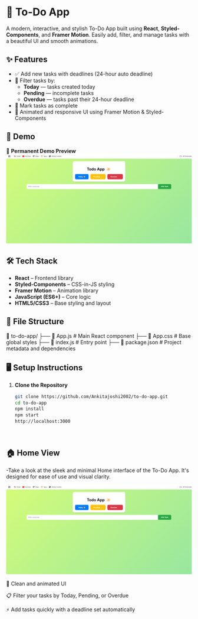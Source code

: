 # 📝 To-Do App

A modern, interactive, and stylish To-Do App built using **React**, **Styled-Components**, and **Framer Motion**. Easily add, filter, and manage tasks with a beautiful UI and smooth animations.

## ✨ Features

- ✅ Add new tasks with deadlines (24-hour auto deadline)
- 📆 Filter tasks by:
  - **Today** — tasks created today
  - **Pending** — incomplete tasks
  - **Overdue** — tasks past their 24-hour deadline
- 🔄 Mark tasks as complete
- 🎨 Animated and responsive UI using Framer Motion & Styled-Components

## 🚀 Demo

🔗 **Permanent Demo Preview**  
![To-Do App Demo](https://github.com/Ankitajoshi2002/TO_DO_APP/blob/93612d6b96b4cb3f1d15a9cfb41347b62081b3a3/Preview/Home%20view.png)


## 🛠️ Tech Stack

- **React** – Frontend library
- **Styled-Components** – CSS-in-JS styling
- **Framer Motion** – Animation library
- **JavaScript (ES6+)** – Core logic
- **HTML5/CSS3** – Base styling and layout

## 📂 File Structure
📁 to-do-app/
├── 📄 App.js # Main React component
├── 📄 App.css # Base global styles
├── 📄 index.js # Entry point
├── 📄 package.json # Project metadata and dependencies


## 🖥️ Setup Instructions

1. **Clone the Repository**
   ```bash
   git clone https://github.com/Ankitajoshi2002/to-do-app.git
   cd to-do-app
   npm install
   npm start
   http://localhost:3000

  
## 🏠 Home View

-Take a look at the sleek and minimal Home interface of the To-Do App. It's designed for ease of use and visual clarity.


<p align="center"> <img src="https://github.com/Ankitajoshi2002/TO_DO_APP/blob/93612d6b96b4cb3f1d15a9cfb41347b62081b3a3/Preview/Home%20view.png" alt="Home View" width="600"/> </p>

🌟 Clean and animated UI

📋 Filter your tasks by Today, Pending, or Overdue

⚡ Add tasks quickly with a deadline set automatically



